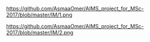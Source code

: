 https://github.com/AsmaaOmer/AIMS_project_for_MSc-2017/blob/master/IM/1.png

https://github.com/AsmaaOmer/AIMS_project_for_MSc-2017/blob/master/IM/2.png
